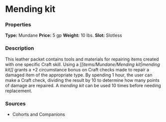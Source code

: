 ﻿---
Title: "Mending kit"
Type: "Mundane"
Price: "5 gp"
Weight: "10 lbs."
Slot: "Slotless"
Description: |
  "This leather packet contains tools and materials for repairing items created with one specific Craft skill. Using a mending kit grants a +2 circumstance bonus on Craft checks made to repair a damaged item of the appropriate type. By spending 1 hour, the user can make a Craft check, dividing the result by 10 to determine how many points of damage are repaired. A mending kit can be used 10 times before needing replacement."
Sources: "['Cohorts and Companions']"
---

# Mending kit

### Properties

**Type:** Mundane **Price:** 5 gp **Weight:** 10 lbs. **Slot:** Slotless

### Description

This leather packet contains tools and materials for repairing items created with one specific Craft skill. Using a _[[items/Mundane/Mending kit|mending kit]]_ grants a +2 circumstance bonus on Craft checks made to repair a damaged item of the appropriate type. By spending 1 hour, the user can make a Craft check, dividing the result by 10 to determine how many points of damage are repaired. A _mending kit_ can be used 10 times before needing replacement.

### Sources

* Cohorts and Companions